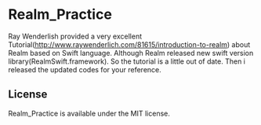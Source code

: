 # Realm_Practice
Ray Wenderlish provided a very excellent Tutorial(http://www.raywenderlich.com/81615/introduction-to-realm) about Realm based on Swift language. Although Realm released new swift version library(RealmSwift.framework). So the tutorial is a little out of date. Then i released the updated codes for your reference.

## License

Realm_Practice is available under the MIT license. 
